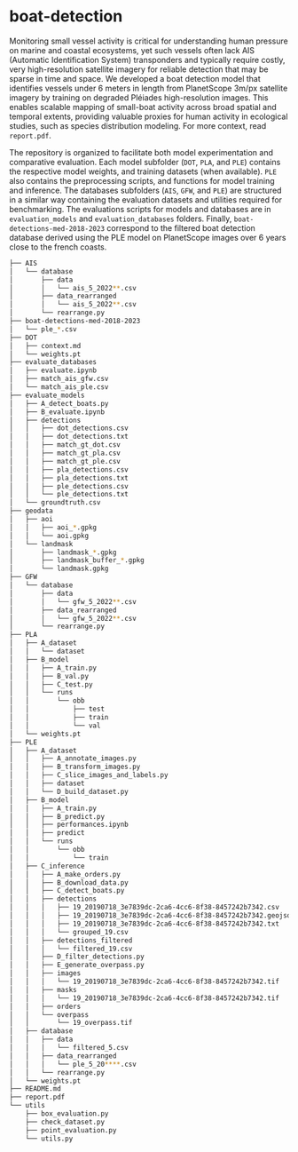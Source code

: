 # boat-detection

Monitoring small vessel activity is critical for understanding human pressure on marine and coastal ecosystems, yet such vessels often lack AIS (Automatic Identification System) transponders and typically require costly, very high-resolution satellite imagery for reliable detection that may be sparse in time and space. We developed a boat detection model that identifies vessels under 6 meters in length from PlanetScope 3m/px satellite imagery by training on degraded Pléiades high-resolution images. This enables scalable mapping of small-boat activity across broad spatial and temporal extents, providing valuable proxies for human activity in ecological studies, such as species distribution modeling. For more context, read `report.pdf`.

The repository is organized to facilitate both model experimentation and comparative evaluation. Each model subfolder (`DOT`, `PLA`, and `PLE`) contains the respective model weights, and training datasets (when available). `PLE` also contains the preprocessing scripts, and functions for model training and inference. The databases subfolders (`AIS`, `GFW`, and `PLE`) are structured in a similar way containing the evaluation datasets and utilities required for benchmarking. The evaluations scripts for models and databases are in `evaluation_models` and `evaluation_databases` folders. Finally, `boat-detections-med-2018-2023` correspond to the filtered boat detection database derived using the PLE model on PlanetScope images over 6 years close to the french coasts.


```bash
├── AIS
│   └── database
│       ├── data
│       │   └── ais_5_2022**.csv
│       ├── data_rearranged
│       │   └── ais_5_2022**.csv
│       └── rearrange.py
├── boat-detections-med-2018-2023
│   └── ple_*.csv
├── DOT
│   ├── context.md
│   └── weights.pt
├── evaluate_databases
│   ├── evaluate.ipynb
│   ├── match_ais_gfw.csv
│   └── match_ais_ple.csv
├── evaluate_models
│   ├── A_detect_boats.py
│   ├── B_evaluate.ipynb
│   ├── detections
│   │   ├── dot_detections.csv
│   │   ├── dot_detections.txt
│   │   ├── match_gt_dot.csv
│   │   ├── match_gt_pla.csv
│   │   ├── match_gt_ple.csv
│   │   ├── pla_detections.csv
│   │   ├── pla_detections.txt
│   │   ├── ple_detections.csv
│   │   └── ple_detections.txt
│   └── groundtruth.csv
├── geodata
│   ├── aoi
│   │   ├── aoi_*.gpkg
│   │   └── aoi.gpkg
│   └── landmask
│       ├── landmask_*.gpkg
│       ├── landmask_buffer_*.gpkg
│       └── landmask.gpkg
├── GFW
│   └── database
│       ├── data
│       │   └── gfw_5_2022**.csv
│       ├── data_rearranged
│       │   └── gfw_5_2022**.csv
│       └── rearrange.py
├── PLA
│   ├── A_dataset
│   │   └── dataset
│   ├── B_model
│   │   ├── A_train.py
│   │   ├── B_val.py
│   │   ├── C_test.py
│   │   └── runs
│   │       └── obb
│   │           ├── test
│   │           ├── train
│   │           └── val
│   └── weights.pt
├── PLE
│   ├── A_dataset
│   │   ├── A_annotate_images.py
│   │   ├── B_transform_images.py
│   │   ├── C_slice_images_and_labels.py
│   │   ├── dataset
│   │   └── D_build_dataset.py
│   ├── B_model
│   │   ├── A_train.py
│   │   ├── B_predict.py
│   │   ├── performances.ipynb
│   │   ├── predict
│   │   └── runs
│   │       └── obb
│   │           └── train
│   ├── C_inference
│   │   ├── A_make_orders.py
│   │   ├── B_download_data.py
│   │   ├── C_detect_boats.py
│   │   ├── detections
│   │   │   ├── 19_20190718_3e7839dc-2ca6-4cc6-8f38-8457242b7342.csv
│   │   │   ├── 19_20190718_3e7839dc-2ca6-4cc6-8f38-8457242b7342.geojson
│   │   │   ├── 19_20190718_3e7839dc-2ca6-4cc6-8f38-8457242b7342.txt
│   │   │   └── grouped_19.csv
│   │   ├── detections_filtered
│   │   │   └── filtered_19.csv
│   │   ├── D_filter_detections.py
│   │   ├── E_generate_overpass.py
│   │   ├── images
│   │   │   └── 19_20190718_3e7839dc-2ca6-4cc6-8f38-8457242b7342.tif
│   │   ├── masks
│   │   │   └── 19_20190718_3e7839dc-2ca6-4cc6-8f38-8457242b7342.tif
│   │   ├── orders
│   │   └── overpass
│   │       └── 19_overpass.tif
│   ├── database
│   │   ├── data
│   │   │   └── filtered_5.csv
│   │   ├── data_rearranged
│   │   │   └── ple_5_20****.csv
│   │   └── rearrange.py
│   └── weights.pt
├── README.md
├── report.pdf
└── utils
    ├── box_evaluation.py
    ├── check_dataset.py
    ├── point_evaluation.py
    └── utils.py
```